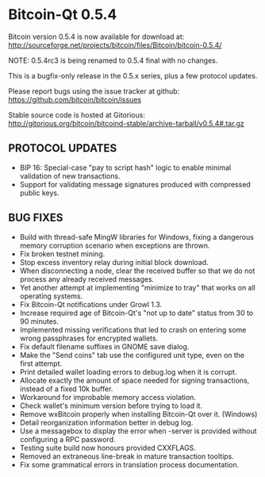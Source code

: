 Bitcoin-Qt 0.5.4
================

Bitcoin version 0.5.4 is now available for download at:
<http://sourceforge.net/projects/bitcoin/files/Bitcoin/bitcoin-0.5.4/>

NOTE: 0.5.4rc3 is being renamed to 0.5.4 final with no changes.

This is a bugfix-only release in the 0.5.x series, plus a few protocol updates.

Please report bugs using the issue tracker at github:
<https://github.com/bitcoin/bitcoin/issues>

Stable source code is hosted at Gitorious:
http://gitorious.org/bitcoin/bitcoind-stable/archive-tarball/v0.5.4#.tar.gz

PROTOCOL UPDATES
----------------

* BIP 16: Special-case "pay to script hash" logic to enable minimal validation of new transactions.
* Support for validating message signatures produced with compressed public keys.

BUG FIXES
---------

* Build with thread-safe MingW libraries for Windows, fixing a dangerous memory corruption scenario when exceptions are thrown.
* Fix broken testnet mining.
* Stop excess inventory relay during initial block download.
* When disconnecting a node, clear the received buffer so that we do not process any already received messages.
* Yet another attempt at implementing "minimize to tray" that works on all operating systems.
* Fix Bitcoin-Qt notifications under Growl 1.3.
* Increase required age of Bitcoin-Qt's "not up to date" status from 30 to 90 minutes.
* Implemented missing verifications that led to crash on entering some wrong passphrases for encrypted wallets.
* Fix default filename suffixes in GNOME save dialog.
* Make the "Send coins" tab use the configured unit type, even on the first attempt.
* Print detailed wallet loading errors to debug.log when it is corrupt.
* Allocate exactly the amount of space needed for signing transactions, instead of a fixed 10k buffer.
* Workaround for improbable memory access violation.
* Check wallet's minimum version before trying to load it.
* Remove wxBitcoin properly when installing Bitcoin-Qt over it. (Windows)
* Detail reorganization information better in debug log.
* Use a messagebox to display the error when -server is provided without configuring a RPC password.
* Testing suite build now honours provided CXXFLAGS.
* Removed an extraneous line-break in mature transaction tooltips.
* Fix some grammatical errors in translation process documentation.
